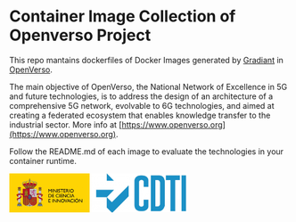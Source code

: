 # Container Image Collection of Openverso Project

This repo mantains dockerfiles of Docker Images generated by [Gradiant](https://www.gradiant.org) in [OpenVerso](https://www.openverso.org/).

The main objective of OpenVerso, the National Network of Excellence in 5G and future technologies, is to address the design of an architecture of a comprehensive 5G network, evolvable to 6G technologies, and aimed at creating a federated ecosystem that enables knowledge transfer to the industrial sector. More info at [https://www.openverso.org](https://www.openverso.org).


Follow the README.md of each image to evaluate the technologies in your container runtime.


<img src="micinncdti_2021.jpg" alt="micinncdti_2021" width="320"/>
